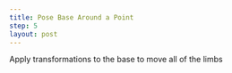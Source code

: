 ```yaml
---
title: Pose Base Around a Point
step: 5
layout: post
---
```


Apply transformations to the base to move all of the limbs 

<script src="https://gist.github.com/madhephaestus/d78bedd808c1d7d9ab9d09545c77fe02.js"></script>


